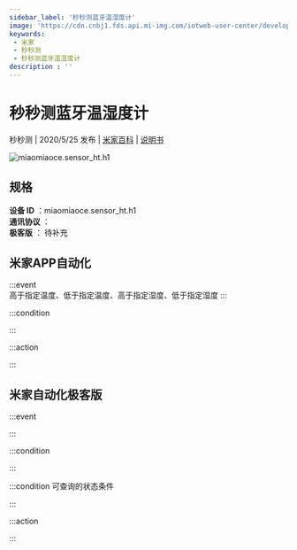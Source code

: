 ```yaml
---
sidebar_label: '秒秒测蓝牙温湿度计'
image: 'https://cdn.cnbj1.fds.api.mi-img.com/iotweb-user-center/developer_1679070103371UbIkmd3Q.png?GalaxyAccessKeyId=AKVGLQWBOVIRQ3XLEW&Expires=9223372036854775807&Signature=S8ZKtI9yhpy5cCAg8GwjVJZnFCQ='
keywords: 
 - 米家
 - 秒秒测
 - 秒秒测蓝牙温湿度计
description : ''
---
```

# 秒秒测蓝牙温湿度计

秒秒测 | 2020/5/25 发布 | [米家百科](https://home.mi.com/webapp/content/baike/product/index.html?model=miaomiaoce.sensor_ht.h1) | [说明书](https://home.mi.com/views/introduction.html?model=miaomiaoce.sensor_ht.h1&region=cn)

![miaomiaoce.sensor_ht.h1](https://cdn.cnbj1.fds.api.mi-img.com/iotweb-user-center/developer_1679070103371UbIkmd3Q.png?GalaxyAccessKeyId=AKVGLQWBOVIRQ3XLEW&Expires=9223372036854775807&Signature=S8ZKtI9yhpy5cCAg8GwjVJZnFCQ=)

## 规格  
> 
**设备 ID** ：miaomiaoce.sensor_ht.h1  
**通讯协议** ：  
**极客版**  ： 待补充 


## 米家APP自动化  

:::event  
高于指定温度、低于指定温度、高于指定湿度、低于指定湿度
:::

:::condition  

:::

:::action   

:::

## 米家自动化极客版  

:::event  

:::

:::condition  

:::

:::condition 可查询的状态条件  

:::

:::action  

:::

        
